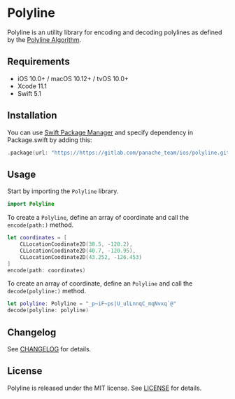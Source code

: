 # Polyline

Polyline is an utility library for encoding and decoding polylines as defined by the [Polyline Algorithm](https://developers.google.com/maps/documentation/utilities/polylinealgorithm).

## Requirements

* iOS 10.0+ / macOS 10.12+ / tvOS 10.0+
* Xcode 11.1
* Swift 5.1

## Installation

You can use [Swift Package Manager](https://swift.org/package-manager/) and specify dependency in Package.swift by adding this:

```swift
.package(url: "https://https://gitlab.com/panache_team/ios/polyline.git", .upToNextMinor(from: "1.0.0"))
```

## Usage

Start by importing the `Polyline` library.

```swift
import Polyline
```

To create a `Polyline`, define an array of coordinate and call the `encode(path:)` method.

```swift
let coordinates = [
    CLLocationCoodinate2D(38.5, -120.2),
    CLLocationCoodinate2D(40.7, -120.95),
    CLLocationCoodinate2D(43.252, -126.453)
]
encode(path: coordinates)
```

To create an array of coordinate, define an `Polyline` and call the `decode(polyline:)` method.

```swift
let polyline: Polyline = "_p~iF~ps|U_ulLnnqC_mqNvxq`@"
decode(polyline: polyline)
```
## Changelog

See [CHANGELOG](./CHANGELOG.md) for details.

## License

Polyline is released under the MIT license. See [LICENSE](./LICENSE) for details.
